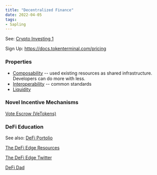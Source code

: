 ```yaml
---
title: "Decentralized Finance"
date: 2022-04-05
tags:
- Sapling
---
```


See: [Crypto Investing 1](quartz/content/notes/Crypto%20Investing%201.md) 

Sign Up: https://docs.tokenterminal.com/pricing

### Properties
* [Composability](/notes/Composability.md) -- used existing resources as shared infrastructure. Developers can do more with less. 
* [Interoperability](/notes/Interoperability.md) -- common standards
* [Liquidity](/content/notes/Liquidity.md)

### Novel Incentive Mechanisms
[Vote Escrow (VeTokens)](/notes/Vote%20Escrow%20(VeTokens).md)

### DeFi Education
See also: [DeFi Portolio](quartz/content/notes/DeFi%20Portolio.md)

[The DeFi Edge Resources](https://www.thedefiedge.com/resources/)

[The DeFi Edge Twitter](https://twitter.com/thedefiedge)

[DeFi Dad](https://twitter.com/DeFi_Dad)






